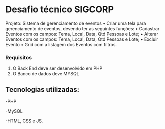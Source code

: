 # Desafio técnico SIGCORP
Projeto: Sistema de gerenciamento de eventos
• Criar uma tela para gerenciamento de eventos, devendo ter as seguintes funções:
• Cadastrar Eventos com os campos: Tema, Local, Data, Qtd Pessoas e Lote;
• Alterar Eventos com os campos: Tema, Local, Data, Qtd Pessoas e Lote;
• Excluir Evento
• Grid com a listagem dos Eventos com filtros.


### Requisitos

1. O Back End deve ser desenvolvido em PHP
2. O Banco de dados deve MYSQL


## Tecnologias utilizadas:

-PHP

-MySQL 

-HTML, CSS e JS. 

